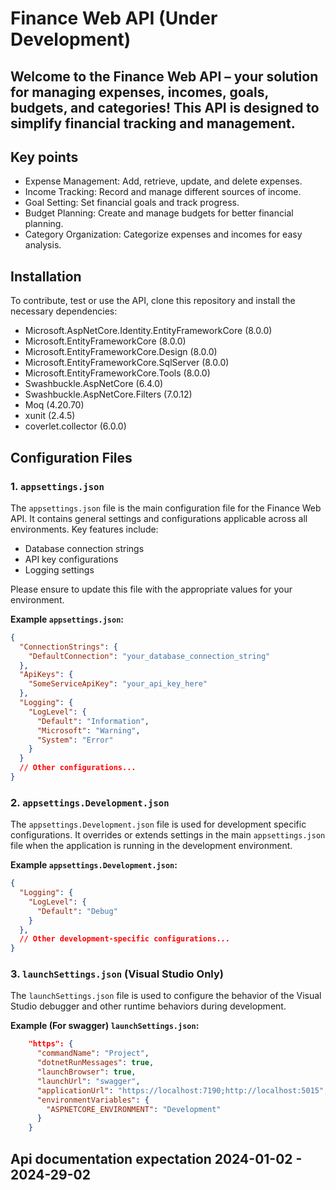 # Finance Web API (Under Development)

## Welcome to the Finance Web API – your solution for managing expenses, incomes, goals, budgets, and categories! This API is designed to simplify financial tracking and management.


## Key points

* Expense Management: Add, retrieve, update, and delete expenses.
* Income Tracking: Record and manage different sources of income.
* Goal Setting: Set financial goals and track progress.
* Budget Planning: Create and manage budgets for better financial planning.
* Category Organization: Categorize expenses and incomes for easy analysis.


## Installation
To contribute, test or use the API, clone this repository and install the necessary dependencies:
 
* Microsoft.AspNetCore.Identity.EntityFrameworkCore (8.0.0)
* Microsoft.EntityFrameworkCore (8.0.0)
* Microsoft.EntityFrameworkCore.Design (8.0.0)
* Microsoft.EntityFrameworkCore.SqlServer (8.0.0)
* Microsoft.EntityFrameworkCore.Tools (8.0.0)
* Swashbuckle.AspNetCore (6.4.0)
* Swashbuckle.AspNetCore.Filters (7.0.12)
* Moq (4.20.70)
* xunit (2.4.5)
* coverlet.collector (6.0.0)

## Configuration Files

### 1. `appsettings.json`

The `appsettings.json` file is the main configuration file for the Finance Web API. It contains general settings and configurations applicable across all environments. Key features include:

- Database connection strings
- API key configurations
- Logging settings

Please ensure to update this file with the appropriate values for your environment.

**Example `appsettings.json`:**

```json
{
  "ConnectionStrings": {
    "DefaultConnection": "your_database_connection_string"
  },
  "ApiKeys": {
    "SomeServiceApiKey": "your_api_key_here"
  },
  "Logging": {
    "LogLevel": {
      "Default": "Information",
      "Microsoft": "Warning",
      "System": "Error"
    }
  }
  // Other configurations...
}
```


### 2. `appsettings.Development.json`

The `appsettings.Development.json` file is used for development specific configurations. It overrides or extends settings in the main `appsettings.json` file when the application is running in the development environment.

**Example `appsettings.Development.json`:**

```json
{
  "Logging": {
    "LogLevel": {
      "Default": "Debug"
    }
  },
  // Other development-specific configurations...
}
```


### 3. `launchSettings.json` (Visual Studio Only)

The `launchSettings.json` file is used to configure the behavior of the Visual Studio debugger and other runtime behaviors during development. 

**Example (For swagger) `launchSettings.json`:**

```json
    "https": {
      "commandName": "Project",
      "dotnetRunMessages": true,
      "launchBrowser": true,
      "launchUrl": "swagger",
      "applicationUrl": "https://localhost:7190;http://localhost:5015",
      "environmentVariables": {
        "ASPNETCORE_ENVIRONMENT": "Development"
      }
    }
```


## Api documentation expectation 2024-01-02 - 2024-29-02